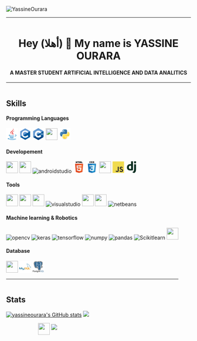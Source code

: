 <p align="left"> <img src="https://komarev.com/ghpvc/?username=YassineOurarai&label=Profile%20views&color=000000&style=flat" alt="YassineOurara" /> </p>

<hr>
<div style="display:inline-block;">
<div >
<h1 align="center"> Hey (أهلا) 👋 My name is YASSINE OURARA </h1> 


<!--
**YassineOurara/YassineOurara** is a ✨ _special_ ✨ repository because its `README.md` (this file) appears on your GitHub profile.

Here are some ideas to get you started:

- 🔭 I’m currently working on ...
- 🌱 I’m currently learning ...
- 👯 I’m looking to collaborate on ...
- 🤔 I’m looking for help with ...
- 💬 Ask me about ...
- 📫 How to reach me: ...
- 😄 Pronouns: ...
- ⚡ Fun fact: ...
-->
<h4 align="center"> A MASTER STUDENT ARTIFICIAL INTELLIGENCE AND DATA ANALITICS </h4>

<hr>
<div style="display:inline-block;">

<div >
   
## Skills 
   <h4 align="left">Programming Languages</h4>
<p align="left"> 
<img src="https://raw.githubusercontent.com/devicons/devicon/master/icons/java/java-original.svg" width="32" height="32" />
<img src="https://raw.githubusercontent.com/devicons/devicon/master/icons/c/c-original.svg" width="32" height="32" />
   <img src="https://raw.githubusercontent.com/devicons/devicon/master/icons/cplusplus/cplusplus-original.svg" width="32" height="32" />
   <img src="https://user-images.githubusercontent.com/25181517/121405384-444d7300-c95d-11eb-959f-913020d3bf90.png" width="32" height="32" />
<img src="https://raw.githubusercontent.com/devicons/devicon/master/icons/python/python-original.svg" width="32" height="32" />
</p>

   <h4 align="left">Developement</h4>
   <p align="left"> 
   <img src="https://user-images.githubusercontent.com/25181517/192108372-f71d70ac-7ae6-4c0d-8395-51d8870c2ef0.png" width="32" height="32" />
      <img src="https://user-images.githubusercontent.com/25181517/192108374-8da61ba1-99ec-41d7-80b8-fb2f7c0a4948.png" width="32" height="32" />
      <img src="https://user-images.githubusercontent.com/25181517/117269608-b7dcfb80-ae58-11eb-8e66-6cc8753553f0.png" alt="androidstudio" width="40" height="40"/> 
<img src="https://raw.githubusercontent.com/devicons/devicon/master/icons/html5/html5-original-wordmark.svg" width="32" height="32" />
   <img src="https://raw.githubusercontent.com/devicons/devicon/master/icons/css3/css3-original-wordmark.svg" width="32" height="32" />
      <img src="https://user-images.githubusercontent.com/25181517/183570228-6a040b9f-3ddf-47a2-a201-743121dac664.png" width="32" height="32" />
<img src="https://raw.githubusercontent.com/devicons/devicon/master/icons/javascript/javascript-original.svg" width="32" height="32" />
<!--    <img src="https://user-images.githubusercontent.com/25181517/183891303-41f257f8-6b3d-487c-aa56-c497b880d0fb.png" width="32" height="32" /> -->
<img src="https://raw.githubusercontent.com/devicons/devicon/master/icons/django/django-plain.svg" width="32" height="32" /></p>
   <h4 align="left">Tools</h4>
   <p align="left"> 
   <img src="https://user-images.githubusercontent.com/25181517/192108890-200809d1-439c-4e23-90d3-b090cf9a4eea.png" width="32" height="32" />
   <img src="https://user-images.githubusercontent.com/25181517/192108895-20dc3343-43e3-4a54-a90e-13a4abbc57b9.png" width="32" height="32" />
   <img src="https://user-images.githubusercontent.com/25181517/192108891-d86b6220-e232-423a-bf5f-90903e6887c3.png" width="32" height="32" />
   <img src="https://cdn.jsdelivr.net/gh/devicons/devicon/icons/visualstudio/visualstudio-plain.svg" alt="visualstudio" width="32" height="32" /> 
   <img src="https://user-images.githubusercontent.com/25181517/192108892-6e9b5cdf-4e35-4a70-ad9a-801a93a07c1c.png" width="32" height="32" />
   <img src="https://user-images.githubusercontent.com/25181517/183914128-3fc88b4a-4ac1-40e6-9443-9a30182379b7.png" width="32" height="32" />
   <img src="https://user-images.githubusercontent.com/25181517/189715289-df3ee512-6eca-463f-a0f4-c10d94a06b2f.png"  alt="netbeans" width="32" height="32" />
   </p>
<h4 align="left">Machine learning & Robotics</h4>
<p align="left"> 
<img src="https://cdn.jsdelivr.net/gh/devicons/devicon/icons/opencv/opencv-original-wordmark.svg" alt="opencv" width="40" height="40"/> 
<img src="https://upload.wikimedia.org/wikipedia/commons/thumb/a/ae/Keras_logo.svg/512px-Keras_logo.svg.png?20200317115153" alt="keras" width="40" height="40"/>
 <img src="https://cdn.jsdelivr.net/gh/devicons/devicon/icons/tensorflow/tensorflow-original.svg" alt="tensorflow" width="40" height="40"/>
 <img src="https://cdn.jsdelivr.net/gh/devicons/devicon/icons/numpy/numpy-original.svg"  alt="numpy" width="40" height="40"/> 
<img src="https://cdn.jsdelivr.net/gh/devicons/devicon/icons/pandas/pandas-original.svg" alt="pandas" width="40" height="40"/>
<img src="https://upload.wikimedia.org/wikipedia/commons/thumb/0/05/Scikit_learn_logo_small.svg/260px-Scikit_learn_logo_small.svg.png?20180808062052" alt="Scikitlearn"width="60" height="40"/>
<img src="https://cdn.worldvectorlogo.com/logos/arduino-1.svg" width="32" height="32" />
</p>
   <h4 align="left">Database</h4>
 <p align="left"> 
<img src="https://user-images.githubusercontent.com/25181517/117208736-bdedc080-adf5-11eb-912f-61c7d43705f6.png" width="32" height="32" />
<img src="https://raw.githubusercontent.com/devicons/devicon/master/icons/mysql/mysql-original-wordmark.svg" width="32" height="32" />
<img src="https://raw.githubusercontent.com/devicons/devicon/master/icons/postgresql/postgresql-original-wordmark.svg" width="32" height="32" /></p>

<hr>
<div style="display:inline-block;">
<div >

 ## Stats

<p align="center">
<a href="http://www.github.com/yassineourara"><img src="https://github-readme-stats.vercel.app/api?username=yassineourara&show_icons=true&hide=&count_private=true&title_color=000000&text_color=6A6A6A&icon_color=000000&bg_color=bbbbbb&hide_border=true&show_icons=true" alt="yassineourara's GitHub stats" /></a>
<a href="http://www.github.com/yassineourara"><img src="https://github-readme-streak-stats.herokuapp.com/?user=yassineourara&stroke=000000&background=bbbbbb&ring=ff8c02&fire=FE9200&currStreakNum=000000&currStreakLabel=000000&sideNums=000000&sideLabels=000000&dates=474747&hide_border=true" /></a>
</p>

<p align="center"> 
<a href="https://www.linkedin.com/in/yassine-ourara/" target="blank"><img align="center" src="https://raw.githubusercontent.com/rahuldkjain/github-profile-readme-generator/master/src/images/icons/Social/linked-in-alt.svg" height="32" width="32" /></a> 
   <img  src="https://raw.githubusercontent.com/Trilokia/Trilokia/379277808c61ef204768a61bbc5d25bc7798ccf1/bottom_header.svg" />

</p>
